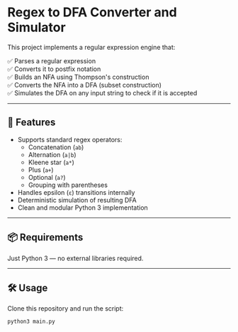 # Regex to DFA Converter and Simulator

This project implements a regular expression engine that:

✅ Parses a regular expression  
✅ Converts it to postfix notation  
✅ Builds an NFA using Thompson's construction  
✅ Converts the NFA into a DFA (subset construction)  
✅ Simulates the DFA on any input string to check if it is accepted

---

## 🚀 Features

- Supports standard regex operators:
  - Concatenation (`ab`)
  - Alternation (`a|b`)
  - Kleene star (`a*`)
  - Plus (`a+`)
  - Optional (`a?`)
  - Grouping with parentheses
- Handles epsilon (`ε`) transitions internally
- Deterministic simulation of resulting DFA
- Clean and modular Python 3 implementation

---

## 📦 Requirements

Just Python 3 — no external libraries required.

---

## 🛠 Usage

Clone this repository and run the script:

```bash
python3 main.py
